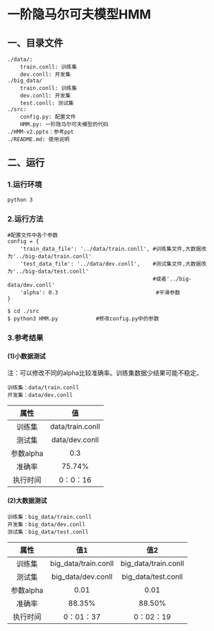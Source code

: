 # 一阶隐马尔可夫模型HMM
## 一、目录文件
    ./data/:
        train.conll: 训练集
        dev.conll: 开发集
    ./big_data/
        train.conll: 训练集
        dev.conll: 开发集
        test.conll: 测试集
    ./src:
        config.py: 配置文件
        HMM.py: 一阶隐马尔可夫模型的代码
    ./HMM-v2.pptx：参考ppt
    ./README.md: 使用说明

## 二、运行
### 1.运行环境
    python 3
### 2.运行方法
    #配置文件中各个参数
    config = {
        'train_data_file': '../data/train.conll', #训练集文件,大数据改为'../big-data/train.conll'
        'test_data_file': '../data/dev.conll',    #测试集文件,大数据改为'../big-data/test.conll'
                                                  #或者'../big-data/dev.conll'
        'alpha': 0.3                               #平滑参数
    }
    
    $ cd ./src
    $ python3 HMM.py			#修改config.py中的参数
### 3.参考结果
#### (1)小数据测试

注：可以修改不同的alpha比较准确率。训练集数据少结果可能不稳定。

```
训练集：data/train.conll
开发集：data/dev.conll
```

|   属性    |        值         |
| :-----: | :--------------: |
|   训练集   | data/train.conll |
|   测试集   |  data/dev.conll  |
| 参数alpha |       0.3        |
|   准确率   |      75.74%      |
|  执行时间   |      0：0：16      |



#### (2)大数据测试

```
训练集：big_data/train.conll
开发集：big_data/dev.conll
测试集：big_data/test.conll
```

|   属性    |          值1          |          值2          |
| :-----: | :------------------: | :------------------: |
|   训练集   | big_data/train.conll | big_data/train.conll |
|   测试集   |  big_data/dev.conll  | big_data/test.conll  |
| 参数alpha |         0.01         |         0.01         |
|   准确率   |        88.35%        |        88.50%        |
|  执行时间   |       0：01：37        |       0：02：19        |

